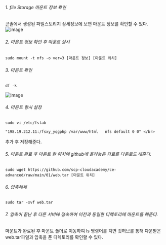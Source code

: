 ###### 1. file Storage 마운트 정보 확인
   콘솔에서 생성된 파일스토리지 상세정보에 보면 마운트 정보를 확인할 수 있다. </br>
![image](https://github.com/scp-cloudacademy/ce-advanced/assets/147478897/350c0c2d-3e9c-4293-8257-a338385d6616)


###### 2. 마운트 정보 확인 후 마운트 실시
```
sudo mount -t nfs -o ver=3 [마운트 정보] [마운트 위치]
```
###### 3. 마운트 확인
```
df -k
```
![image](https://github.com/scp-cloudacademy/ce-advanced/assets/147478897/cd401e8d-4bee-4d56-a580-5154a665d2e8)

###### 4. 마운트 항시 설정
```
sudo vi /etc/fstab
```
```
"198.19.212.11:/fsxy_yqgphp /var/www/html	nfs	default	0 0" </br> 
```
추가 후 저장해준다.

###### 5. 마운트 완료 후 마운트 한 위치에 github에 올려놓은 자료를 다운로드 해준다.
```
sudo wget https://github.com/scp-cloudacademy/ce-advanced/raw/main/01/web.tar [마운트 위치]
```

###### 6. 압축해제
```
sudo tar -xvf web.tar
```

###### 7. 압축이 끝난 후 다른 서버에 접속하여 이전과 동일한 디렉토리에 마운트를 해준다.

마운트가 완료된 후 마운트 폴더로 이동하여 ls 명령어를 치면 깃허브를 통해 다운받은 web.tar파일과 압축을 푼 디렉토리를 확인할 수 있다.
